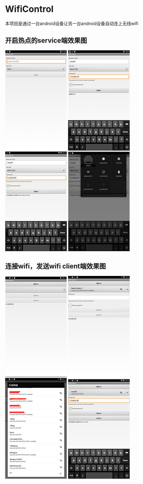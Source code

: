 # WifiControl
本项目是通过一台android设备让另一台android设备自动连上无线wifi

## 开启热点的service端效果图

![](https://github.com/GeorgePengZhang/WifiControl/blob/master/png/service_0.png)
![](https://github.com/GeorgePengZhang/WifiControl/blob/master/png/service_1.png)
![](https://github.com/GeorgePengZhang/WifiControl/blob/master/png/service_2.png)
![](https://github.com/GeorgePengZhang/WifiControl/blob/master/png/service_3.png)

## 连接wifi，发送wifi client端效果图

![](https://github.com/GeorgePengZhang/WifiControl/blob/master/png/client_0.png)
![](https://github.com/GeorgePengZhang/WifiControl/blob/master/png/client_1.png)
![](https://github.com/GeorgePengZhang/WifiControl/blob/master/png/client_2.png)
![](https://github.com/GeorgePengZhang/WifiControl/blob/master/png/client_3.png)